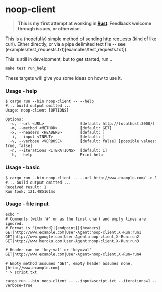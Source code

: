 # noop-client
> **This is my first attempt at working in [Rust](https://www.rust-lang.org/). Feedback
> welcome through issues, or otherwise.**

This is a (hopefully) simple method of sending http requests (kind of like curl). Either
directly, or via a pipe delimited text file -- see (examples/test_requests.txt)[examples/test_requests.txt]).

This is still in development, but to get started, run...

```
make test run_help
```

These targets will give you some ideas on how to use it.

### Usage - help
```
$ cargo run --bin noop-client -- --help
#... build output omitted ...
Usage: noop-client [OPTIONS]

Options:
  -u, --url <URL>                [default: http://localhost:3000/]
  -m, --method <METHOD>          [default: GET]
  -x, --headers <HEADERS>        [default: ]
  -i, --input <INPUT>            [default: ]
  -v, --verbose <VERBOSE>        [default: false] [possible values: true, false]
  -n, --iterations <ITERATIONS>  [default: 1]
  -h, --help                     Print help
```

### Usage - basic
```
$ cargo run --bin noop-client -- --url http://www.example.com/ -n 1
#... build output omitted ...
Received result: 1
Run took: 121.485161ms
```

### Usage - file input
```
echo "
# Comments (with '#' on as the first char) and empty lines are ignored.
# Format is '{method}|{endpoint}|{headers}
GET|http://www.example.com|User-Agent:noop-client,X-Run:run1
GET|http://www.google.com|User-Agent:noop-client,X-Run:run2
GET|http://www.heroku.com|User-Agent:noop-client,X-Run:run3

# Header can be 'key:val' or 'key=val'
GET|http://www.example.com|User-Agent=noop-client,X-Run=run4

# Empty method assumes 'GET', empty header assumes none.
|http://www.example.com|
" > script.txt

cargo run --bin noop-client -- --input=script.txt --iterations=1 --verbose=true
```